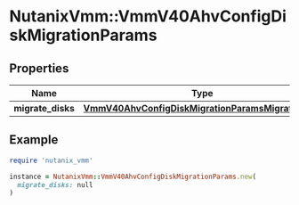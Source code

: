 # NutanixVmm::VmmV40AhvConfigDiskMigrationParams

## Properties

| Name | Type | Description | Notes |
| ---- | ---- | ----------- | ----- |
| **migrate_disks** | [**VmmV40AhvConfigDiskMigrationParamsMigrateDisks**](VmmV40AhvConfigDiskMigrationParamsMigrateDisks.md) |  | [optional] |

## Example

```ruby
require 'nutanix_vmm'

instance = NutanixVmm::VmmV40AhvConfigDiskMigrationParams.new(
  migrate_disks: null
)
```

